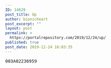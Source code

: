 ```yaml
---
ID: 14629
post_title: Up
author: bionicheart
post_excerpt: ""
layout: post
permalink: >
  https://portalrepository.com/2019/12/24/up/
published: true
post_date: 2019-12-24 16:03:35
---
```

<pre>003A02236959</pre>